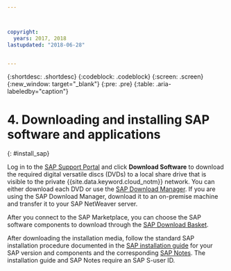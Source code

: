 ```yaml
---



copyright:
  years: 2017, 2018
lastupdated: "2018-06-28"


---
```


{:shortdesc: .shortdesc}
{:codeblock: .codeblock}
{:screen: .screen}
{:new_window: target="_blank"}
{:pre: .pre}
{:table: .aria-labeledby="caption"}

# 4. Downloading and installing SAP software and applications
{: #install_sap}

Log in to the [SAP Support Portal](https://support.sap.com/en/index.html) and click **Download Software** to download the required digital versatile discs (DVDs) to a local share drive that is visible to the private {{site.data.keyword.cloud_notm}} network. You can either download each DVD or use the [SAP Download Manager](https://support.sap.com/software/download-manager/help.html). If you are using the SAP Download Manager, download it to an on-premise machine and transfer it to your SAP NetWeaver server. 

After you connect to the SAP Marketplace, you can choose the SAP software components to download through the [SAP Download Basket](https://websmp210.sap-ag.de/~sapidp/002006825000000233112001/).

After downloading the installation media, follow the standard SAP installation procedure documented in the [SAP installation guide](https://service.sap.com/instguides) for your SAP version and components and the corresponding [SAP Notes](https://support.sap.com/notes). The installation guide and SAP Notes require an SAP S-user ID.


